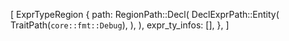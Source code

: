 [
    ExprTypeRegion {
        path: RegionPath::Decl(
            DeclExprPath::Entity(
                TraitPath(`core::fmt::Debug`),
            ),
        ),
        expr_ty_infos: [],
    },
]